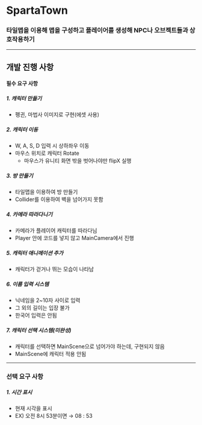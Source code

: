 # SpartaTown

### 타일맵을 이용해 맵을 구성하고 플레이어를 생성해 NPC나 오브젝트들과 상호작용하기
 
***
## 개발 진행 사항
#### 필수 요구 사항
##### 1. 캐릭터 만들기
 - 펭귄, 마법사 이미지로 구현(에셋 사용)
##### 2. 캐릭터 이동
 - W, A, S, D 입력 시 상하좌우 이동
 - 마우스 위치로 캐릭터 Rotate
   * 마우스가 유니티 화면 밖을 벗어나야만 flipX 실행
##### 3. 방 만들기
 - 타일맵을 이용하여 방 만들기
 - Collider를 이용하여 벽을 넘어가지 못함
##### 4. 카메라 따라다니기
 - 카메라가 플레이어 캐릭터를 따라다님
 - Player 안에 코드를 넣지 않고 MainCamera에서 진행
##### 5. 캐릭터 애니메이션 추가
 - 캐릭터가 걷거나 뛰는 모습이 나타남
##### 6. 이름 입력 시스템
 - 닉네임을 2~10자 사이로 입력
 - 그 외의 길이는 입장 불가
 - 한국어 입력은 안됨
##### 7. 캐릭터 선택 시스템(미완성)
 - 캐릭터를 선택하면 MainScene으로 넘어가야 하는데, 구현되지 않음
 - MainScene에 캐릭터 적용 안됨

---

### 선택 요구 사항
##### 1. 시간 표시
 - 현재 시각을 표시
 - EX) 오전 8시 53분이면 → 08 : 53
